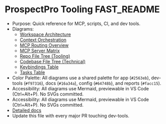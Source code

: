 # ProspectPro Tooling FAST_README

- Purpose: Quick reference for MCP, scripts, CI, and dev tools.
- Diagrams:
  - [Workspace Architecture](../diagrams/tooling/workspace-architecture.mmd)
  - [Context Orchestration](../diagrams/tooling/context-orchestration.mmd)
  - [MCP Routing Overview](../diagrams/tooling/mcp-routing-overview.mmd)
  - [MCP Server Matrix](../diagrams/tooling/mcp-server-matrix.mmd)
  - [Repo File Tree (Tooling)](../diagrams/tooling/repo-filetree.mmd)
  - [Codebase File Tree (Technical)](../diagrams/technical/codebase-filetree.mmd)
  - [Keybindings Table](../diagrams/tooling/keybindings-table.mmd)
  - [Tasks Table](../diagrams/tooling/tasks-table.mmd)
- Color Palette: All diagrams use a shared palette for app (`#2563eb`), dev-tools (`#f97316`), docs (`#16a34a`), config (`#64748b`), and reports (`#facc15`).
- Accessibility: All diagrams use Mermaid, previewable in VS Code (Ctrl+Alt+P). No SVGs committed.
- Accessibility: All diagrams use Mermaid, previewable in VS Code (Ctrl+Alt+P). No SVGs committed.
- [Detailed docs](./)
- Update this file with every major PR touching dev-tools.
